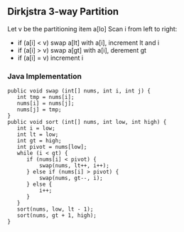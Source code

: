 ## Dirkjstra 3-way Partition ##

Let v be the partitioning item a[lo]
Scan i from left to right: 
  * if (a[i] < v) swap a[lt] with a[i], increment lt and i
  * if (a[i] > v) swap a[gt] with a[i], derement gt
  * if (a[i] = v) increment i
  
### Java Implementation ###

```
public void swap (int[] nums, int i, int j) {
   int tmp = nums[i];
   nums[i] = nums[j];
   nums[j] = tmp;
}
public void sort (int[] nums, int low, int high) {
   int i = low;
   int lt = low;
   int gt = high;
   int pivot = nums[low];
   while (i < gt) {
      if (nums[i] < pivot) {
          swap(nums, lt++, i++); 
      } else if (nums[i] > pivot) {
          swap(nums, gt--, i);
      } else {
          i++;
      }
   }
   sort(nums, low, lt - 1);
   sort(nums, gt + 1, high);
}
```

